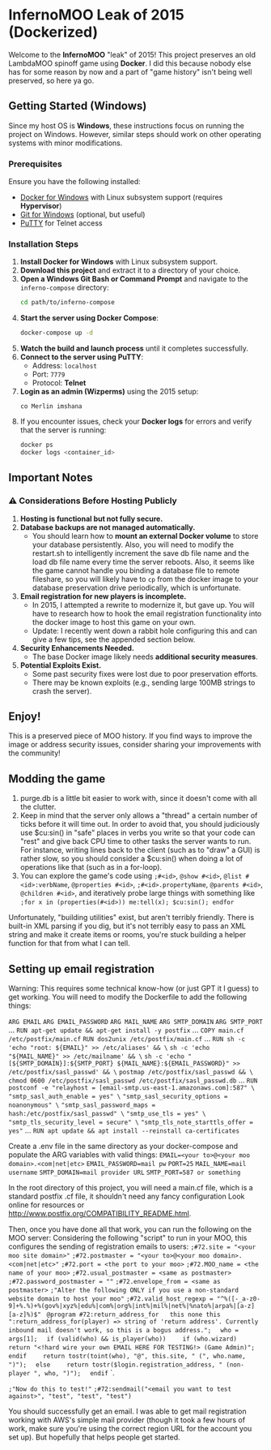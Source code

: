 # InfernoMOO Leak of 2015 (Dockerized)

Welcome to the **InfernoMOO** "leak" of 2015! This project preserves an old LambdaMOO spinoff game using **Docker**.
I did this because nobody else has for some reason by now and a part of "game history" isn't being well preserved, so here ya go.

## Getting Started (Windows)

Since my host OS is **Windows**, these instructions focus on running the project on Windows. However, similar steps should work on other operating systems with minor modifications.

### Prerequisites

Ensure you have the following installed:

- [Docker for Windows](https://www.docker.com/products/docker-desktop) with Linux subsystem support (requires **Hypervisor**)
- [Git for Windows](https://gitforwindows.org/) (optional, but useful)
- [PuTTY](https://www.chiark.greenend.org.uk/~sgtatham/putty/) for Telnet access

### Installation Steps

1. **Install Docker for Windows** with Linux subsystem support.
2. **Download this project** and extract it to a directory of your choice.
3. **Open a Windows Git Bash or Command Prompt** and navigate to the `inferno-compose` directory:
   ```sh
   cd path/to/inferno-compose
   ```
4. **Start the server using Docker Compose**:
   ```sh
   docker-compose up -d
   ```
5. **Watch the build and launch process** until it completes successfully.
6. **Connect to the server using PuTTY**:
   - Address: `localhost`
   - Port: `7779`
   - Protocol: **Telnet**
7. **Login as an admin (Wizperms)** using the 2015 setup:
   ```
   co Merlin imshana
   ```
8. If you encounter issues, check your **Docker logs** for errors and verify that the server is running:
   ```sh
   docker ps
   docker logs <container_id>
   ```

## Important Notes

### ⚠️ Considerations Before Hosting Publicly

1. **Hosting is functional but not fully secure.**
2. **Database backups are not managed automatically.**
   - You should learn how to **mount an external Docker volume** to store your database persistently. Also, you will need to modify the restart.sh to intelligently increment the save db file name and the load db file name every time the server reboots. Also, it seems like the game cannot handle you binding a database file to remote fileshare, so you will likely have to `cp` from the docker image to your database preservation drive periodically, which is unfortunate. 
3. **Email registration for new players is incomplete.**
   - In 2015, I attempted a rewrite to modernize it, but gave up. You will have to research how to hook the email registration functionality into the docker image to host this game on your own.
   - Update: I recently went down a rabbit hole configuring this and can give a few tips, see the appended section below.
4. **Security Enhancements Needed.**
   - The base Docker image likely needs **additional security measures**.
5. **Potential Exploits Exist.**
   - Some past security fixes were lost due to poor preservation efforts.
   - There may be known exploits (e.g., sending large 100MB strings to crash the server).

## Enjoy!

This is a preserved piece of MOO history. If you find ways to improve the image or address security issues, consider sharing your improvements with the community!

## Modding the game

1. purge.db is a little bit easier to work with, since it doesn't come with all the clutter.
2. Keep in mind that the server only allows a "thread" a certain number of ticks before it will time out. In order to avoid that, you should judiciously use $cu:sin() in "safe" places in verbs you write so that your code can "rest" and give back CPU time to other tasks the server wants to run. For instance, writing lines back to the client (such as to "draw" a GUI) is rather slow, so you should consider a $cu:sin() when doing a lot of operations like that (such as in a for-loop).
3. You can explore the game's code using `;#<id>`, `@show #<id>`, `@list #<id>:verbName`, `@properties #<id>`, `;#<id>.propertyName`, `@parents #<id>`, `@children #<id>`, and iteratively probe large things with something like `;for x in (properties(#<id>)) me:tell(x); $cu:sin(); endfor`

Unfortunately, "building utilities" exist, but aren't terribly friendly. There is built-in XML parsing if you dig, but it's not terribly easy to pass an XML string and make it create items or rooms, you're stuck building a helper function for that from what I can tell.

## Setting up email registration

Warning: This requires some technical know-how (or just GPT it I guess) to get working.
You will need to modify the Dockerfile to add the following things:

`ARG EMAIL`
`ARG EMAIL_PASSWORD`
`ARG MAIL_NAME`
`ARG SMTP_DOMAIN`
`ARG SMTP_PORT`
...
`RUN apt-get update && apt-get install -y postfix`
...
`COPY main.cf /etc/postfix/main.cf`
`RUN dos2unix /etc/postfix/main.cf`
...
`RUN sh -c 'echo "root: ${EMAIL}" >> /etc/aliases' && \`
    `sh -c 'echo "${MAIL_NAME}" >> /etc/mailname' && \`
    `sh -c 'echo "[${SMTP_DOMAIN}]:${SMTP_PORT} ${MAIL_NAME}:${EMAIL_PASSWORD}" >> /etc/postfix/sasl_passwd' && \`
    `postmap /etc/postfix/sasl_passwd && \`
    `chmod 0600 /etc/postfix/sasl_passwd /etc/postfix/sasl_passwd.db`
...
`RUN postconf -e "relayhost = [email-smtp.us-east-1.amazonaws.com]:587" \`
`"smtp_sasl_auth_enable = yes" \`
`"smtp_sasl_security_options = noanonymous" \`
`"smtp_sasl_password_maps = hash:/etc/postfix/sasl_passwd" \`
`"smtp_use_tls = yes" \`
`"smtp_tls_security_level = secure" \`
`"smtp_tls_note_starttls_offer = yes"`
...
`RUN apt update && apt install --reinstall ca-certificates`

Create a .env file in the same directory as your docker-compose and populate the ARG variables with valid things:
`EMAIL=<your to>@<your moo domain>.<com|net|etc>`
`EMAIL_PASSWORD=mail pw`
`PORT=25`
`MAIL_NAME=mail username`
`SMTP_DOMAIN=mail provider URL`
`SMTP_PORT=587 or something`

In the root directory of this project, you will need a main.cf file, which is a standard postfix .cf file, it shouldn't need any fancy configuration
Look online for resources or http://www.postfix.org/COMPATIBILITY_README.html.

Then, once you have done all that work, you can run the following on the MOO server:
Considering the following "script" to run in your MOO, this configures the sending of registration emails to users:
`;#72.site = "<your moo site domain>"`
`;#72.postmaster = "<your to>@<your moo domain>.<com|net|etc>"`
`;#72.port = <the port to your moo>`
`;#72.MOO_name = <the name of your moo>`
`;#72.usual_postmaster = <same as postmaster>`
`;#72.password_postmaster = ""`
`;#72.envelope_from = <same as postmaster>`
`;"Alter the following ONLY if you use a non-standard website domain to host your moo"`
`;#72.valid_host_regexp = "^%([-_a-z0-9]+%.%)+%(gov%|xyz%|edu%|com%|org%|int%|mil%|net%|%nato%|arpa%|[a-z][a-z]%)$" `
`@program #72:return_address_for   this none this`
`  ":return_address_for(player) => string of 'return address'. Currently inbound mail doesn't work, so this is a bogus address.";`
`  who = args[1];`
`  if (valid(who) && is_player(who))`
`    if (who.wizard)`
`      return "<!hard wire your own EMAIL HERE FOR TESTING!> (Game Admin)";`
`    endif`
`    return tostr(toint(who), "@", this.site, " (", who.name, ")");`
`  else`
`    return tostr($login.registration_address, " (non-player ", who, ")");`
`  endif`
`.

`;"Now do this to test!"`
`;#72:sendmail("<email you want to test against>", "test", "test", "test")`

You should successfully get an email. I was able to get mail registration working with AWS's simple mail provider (though it took a few hours of work, make sure you're using the correct region URL for the account you set up). But hopefully that helps people get started.